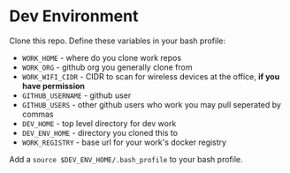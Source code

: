 # Dev Environment

Clone this repo. 
Define these variables in your bash profile:
* `WORK_HOME` - where do you clone work repos
* `WORK_ORG` - github org you generally clone from
* `WORK_WIFI_CIDR` - CIDR to scan for wireless devices at the office, **if you have permission**
* `GITHUB_USERNAME` - github user
* `GITHUB_USERS` - other github users who work you may pull seperated by commas
* `DEV_HOME` - top level directory for dev work
* `DEV_ENV_HOME` - directory you cloned this to
* `WORK_REGISTRY` - base url for your work's docker registry

Add a `source $DEV_ENV_HOME/.bash_profile` to your bash profile.